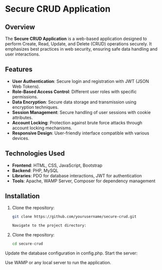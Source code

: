 # Secure CRUD Application

## Overview

The **Secure CRUD Application** is a web-based application designed to perform Create, Read, Update, and Delete (CRUD) operations securely. It emphasizes best practices in web security, ensuring safe data handling and user interactions.

## Features

- **User Authentication**: Secure login and registration with JWT (JSON Web Tokens).
- **Role-Based Access Control**: Different user roles with specific permissions.
- **Data Encryption**: Secure data storage and transmission using encryption techniques.
- **Session Management**: Secure handling of user sessions with cookie attributes.
- **Account Locking**: Protection against brute force attacks through account locking mechanisms.
- **Responsive Design**: User-friendly interface compatible with various devices.

## Technologies Used

- **Frontend**: HTML, CSS, JavaScript, Bootstrap
- **Backend**: PHP, MySQL
- **Libraries**: PDO for database interactions, JWT for authentication
- **Tools**: Apache, WAMP Server, Composer for dependency management

## Installation

1. Clone the repository:
   ```bash
   git clone https://github.com/yourusername/secure-crud.git

   Navigate to the project directory:

1. Clone the repository:
   ```bash
   cd secure-crud


Update the database configuration in config.php.
Start the server:

Use WAMP or any local server to run the application.
